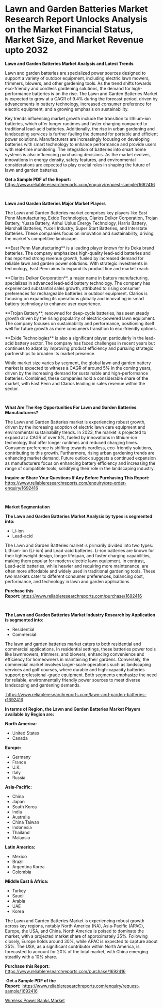 <p><h1>Lawn and Garden Batteries Market Research Report Unlocks Analysis on the Market Financial Status, Market Size, and Market Revenue upto 2032</h1></p><p><strong>Lawn and Garden Batteries Market Analysis and Latest Trends</strong></p>
<p><p>Lawn and garden batteries are specialized power sources designed to support a variety of outdoor equipment, including electric lawn mowers, trimmers, blowers, and other gardening tools. As the trend shifts towards eco-friendly and cordless gardening solutions, the demand for high-performance batteries is on the rise. The Lawn and Garden Batteries Market is expected to grow at a CAGR of 9.4% during the forecast period, driven by advancements in battery technology, increased consumer preference for electric equipment, and a growing emphasis on sustainability. </p><p>Key trends influencing market growth include the transition to lithium-ion batteries, which offer longer runtimes and faster charging compared to traditional lead-acid batteries. Additionally, the rise in urban gardening and landscaping services is further fueling the demand for portable and efficient power solutions. Manufacturers are increasingly focusing on developing batteries with smart technology to enhance performance and provide users with real-time monitoring. The integration of batteries into smart home systems is also influencing purchasing decisions. As the market evolves, innovations in energy density, safety features, and environmental considerations are expected to play crucial roles in shaping the future of lawn and garden batteries.</p></p>
<p><strong>Get a Sample PDF of the Report:&nbsp;</strong> <a href="https://www.reliableresearchreports.com/enquiry/request-sample/1692416?utm_campaign=2252&utm_medium=2&utm_source=Github&utm_content=ia&utm_term=13022025&utm_id=lawn-and-garden-batteries">https://www.reliableresearchreports.com/enquiry/request-sample/1692416</a></p>
<p>&nbsp;</p>
<p><strong>Lawn and Garden Batteries Major Market Players</strong></p>
<p><p>The Lawn and Garden Batteries market comprises key players like East Penn Manufacturing, Exide Technologies, Clarios Delkor Corporation, Trojan Battery, Yuasa Battery, Anhui Uplus Energy Technology, Harris Battery, Marshall Batteries, Yucell Industry, Super Start Batteries, and Interstate Batteries. These companies focus on innovation and sustainability, driving the market's competitive landscape.</p><p>**East Penn Manufacturing** is a leading player known for its Deka brand batteries. The company emphasizes high-quality lead-acid batteries and has reported strong revenue growth, fueled by increased demand for reliable lawn and garden power solutions. With strategic investments in technology, East Penn aims to expand its product line and market reach.</p><p>**Clarios Delkor Corporation**, a major name in battery manufacturing, specializes in advanced lead-acid battery technology. The company has experienced substantial sales growth, attributed to rising consumer preferences for rechargeable batteries in outdoor equipment. Clarios is focusing on expanding its operations globally and innovating in smart battery technology to enhance user experience.</p><p>**Trojan Battery**, renowned for deep-cycle batteries, has seen steady growth driven by the rising popularity of electric-powered lawn equipment. The company focuses on sustainability and performance, positioning itself well for future growth as more consumers transition to eco-friendly options.</p><p>**Exide Technologies** is also a significant player, particularly in the lead-acid battery sector. The company has faced challenges in recent years but continues to adapt by improving product efficiency and pursuing strategic partnerships to broaden its market presence.</p><p>While market size varies by segment, the global lawn and garden battery market is expected to witness a CAGR of around 5% in the coming years, driven by the increasing demand for sustainable and high-performance batteries. Combined, these companies hold a considerable share of the market, with East Penn and Clarios leading in sales revenue within the sector.</p></p>
<p>&nbsp;</p>
<p><strong>What Are The Key Opportunities For Lawn and Garden Batteries Manufacturers?</strong></p>
<p><p>The Lawn and Garden Batteries market is experiencing robust growth, driven by the increasing adoption of electric lawn care equipment and environmental sustainability trends. In 2023, the market is projected to expand at a CAGR of over 8%, fueled by innovations in lithium-ion technology that offer longer runtimes and reduced charging times. Consumer preference is shifting towards cordless, eco-friendly solutions, contributing to this growth. Furthermore, rising urban gardening trends are enhancing market demand. Future outlook suggests a continued expansion as manufacturers focus on enhancing battery efficiency and increasing the range of compatible tools, solidifying their role in the landscaping industry.</p></p>
<p><strong>Inquire or Share Your Questions If Any Before Purchasing This Report:</strong> <a href="https://www.reliableresearchreports.com/enquiry/pre-order-enquiry/1692416?utm_campaign=2252&utm_medium=2&utm_source=Github&utm_content=ia&utm_term=13022025&utm_id=lawn-and-garden-batteries">https://www.reliableresearchreports.com/enquiry/pre-order-enquiry/1692416</a></p>
<p>&nbsp;</p>
<p><strong>Market Segmentation</strong></p>
<p><strong>The Lawn and Garden Batteries Market Analysis by types is segmented into:</strong></p>
<p><ul><li>Li-ion</li><li>Lead-acid</li></ul></p>
<p><p>The Lawn and Garden Batteries market is primarily divided into two types: Lithium-ion (Li-ion) and Lead-acid batteries. Li-ion batteries are known for their lightweight design, longer lifespan, and faster charging capabilities, making them popular for modern electric lawn equipment. In contrast, Lead-acid batteries, while heavier and requiring more maintenance, are often more affordable and widely used in traditional gardening tools. These two markets cater to different consumer preferences, balancing cost, performance, and technology in lawn and garden applications.</p></p>
<p><strong>Purchase this Report:&nbsp;</strong><a href="https://www.reliableresearchreports.com/purchase/1692416?utm_campaign=2252&utm_medium=2&utm_source=Github&utm_content=ia&utm_term=13022025&utm_id=lawn-and-garden-batteries">https://www.reliableresearchreports.com/purchase/1692416</a></p>
<p>&nbsp;</p>
<p><strong>The Lawn and Garden Batteries Market Industry Research by Application is segmented into:</strong></p>
<p><ul><li>Residential</li><li>Commercial</li></ul></p>
<p><p>The lawn and garden batteries market caters to both residential and commercial applications. In residential settings, these batteries power tools like lawnmowers, trimmers, and blowers, enhancing convenience and efficiency for homeowners in maintaining their gardens. Conversely, the commercial market involves larger-scale operations such as landscaping services and golf courses, where durable and high-capacity batteries support professional-grade equipment. Both segments emphasize the need for reliable, environmentally friendly power sources to meet diverse landscaping and gardening demands.</p></p>
<p><a href="https://www.reliableresearchreports.com/lawn-and-garden-batteries-r1692416?utm_campaign=2252&utm_medium=2&utm_source=Github&utm_content=ia&utm_term=13022025&utm_id=lawn-and-garden-batteries">&nbsp;https://www.reliableresearchreports.com/lawn-and-garden-batteries-r1692416</a></p>
<p><strong>In terms of Region, the Lawn and Garden Batteries Market Players available by Region are:</strong></p>
<p>
    <p> <strong> North America: </strong>
        <ul>
            <li>United States</li>
            <li>Canada</li>
        </ul>
        </p> 
    <p> <strong> Europe: </strong>
        <ul>
            <li>Germany</li>
            <li>France</li>
            <li>U.K.</li>
            <li>Italy</li>
            <li>Russia</li>
        </ul>
        </p> 
    <p> <strong> Asia-Pacific: </strong>
        <ul>
            <li>China</li>
            <li>Japan</li>
            <li>South Korea</li>
            <li>India</li>
            <li>Australia</li>
            <li>China Taiwan</li>
            <li>Indonesia</li>
            <li>Thailand</li>
            <li>Malaysia</li>
        </ul>
        </p> 
    <p> <strong> Latin America: </strong>
        <ul>
            <li>Mexico</li>
            <li>Brazil</li>
            <li>Argentina Korea</li>
            <li>Colombia</li>
        </ul>
        </p> 
    <p> <strong> Middle East & Africa: </strong>
        <ul>
            <li>Turkey</li>
            <li>Saudi</li>
            <li>Arabia</li>
            <li>UAE</li>
            <li>Korea</li>
        </ul>
    </p>
    </p>
<p><p>The Lawn and Garden Batteries Market is experiencing robust growth across key regions, notably North America (NA), Asia-Pacific (APAC), Europe, the USA, and China. North America is poised to dominate the market, with a projected market share of approximately 35%. Following closely, Europe holds around 30%, while APAC is expected to capture about 25%. The USA, as a significant contributor within North America, is forecasted to account for 20% of the total market, with China emerging steadily with a 10% share.</p></p>
<p><strong>Purchase this Report: </strong><a href="https://www.reliableresearchreports.com/purchase/1692416?utm_campaign=2252&utm_medium=2&utm_source=Github&utm_content=ia&utm_term=13022025&utm_id=lawn-and-garden-batteries">https://www.reliableresearchreports.com/purchase/1692416</a></p>
<p>&nbsp;<strong>Get a Sample PDF of the Report:&nbsp;&nbsp;</strong><a href="https://www.reliableresearchreports.com/enquiry/request-sample/1692416?utm_campaign=2252&utm_medium=2&utm_source=Github&utm_content=ia&utm_term=13022025&utm_id=lawn-and-garden-batteries">https://www.reliableresearchreports.com/enquiry/request-sample/1692416</a></p>
<p><strong></strong></p>
<p><p><a href="https://github.com/DianaWilson796/Market-Research-Report-List-1/blob/main/wireless-power-banks-market.md?utm_campaign=2252&utm_medium=2&utm_source=Github&utm_content=ia&utm_term=13022025&utm_id=lawn-and-garden-batteries">Wireless Power Banks Market</a></p></p>